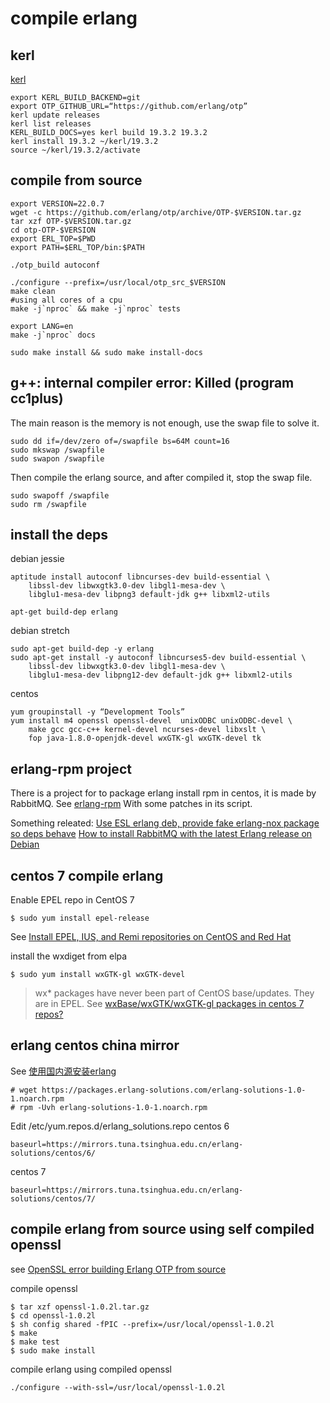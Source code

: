 # compile erlang

## kerl
[kerl](https://github.com/kerl/kerl)

``` shell
export KERL_BUILD_BACKEND=git
export OTP_GITHUB_URL=“https://github.com/erlang/otp”
kerl update releases
kerl list releases
KERL_BUILD_DOCS=yes kerl build 19.3.2 19.3.2
kerl install 19.3.2 ~/kerl/19.3.2
source ~/kerl/19.3.2/activate
```

## compile from source

``` shell
export VERSION=22.0.7
wget -c https://github.com/erlang/otp/archive/OTP-$VERSION.tar.gz
tar xzf OTP-$VERSION.tar.gz
cd otp-OTP-$VERSION
export ERL_TOP=$PWD
export PATH=$ERL_TOP/bin:$PATH

./otp_build autoconf

./configure --prefix=/usr/local/otp_src_$VERSION
make clean
#using all cores of a cpu
make -j`nproc` && make -j`nproc` tests

export LANG=en
make -j`nproc` docs

sudo make install && sudo make install-docs
```

## g++: internal compiler error: Killed (program cc1plus)
The main reason is the memory is not enough, use the swap file to solve it.

``` shell
sudo dd if=/dev/zero of=/swapfile bs=64M count=16
sudo mkswap /swapfile
sudo swapon /swapfile
```

Then compile the erlang source, and after compiled it, stop the swap file.

``` shell
sudo swapoff /swapfile
sudo rm /swapfile
```


## install the deps
debian jessie
``` shell
aptitude install autoconf libncurses-dev build-essential \
    libssl-dev libwxgtk3.0-dev libgl1-mesa-dev \
    libglu1-mesa-dev libpng3 default-jdk g++ libxml2-utils

apt-get build-dep erlang
```
debian stretch
```shell
sudo apt-get build-dep -y erlang
sudo apt-get install -y autoconf libncurses5-dev build-essential \
    libssl-dev libwxgtk3.0-dev libgl1-mesa-dev \
    libglu1-mesa-dev libpng12-dev default-jdk g++ libxml2-utils
```

centos

``` shell
yum groupinstall -y “Development Tools”
yum install m4 openssl openssl-devel  unixODBC unixODBC-devel \
	make gcc gcc-c++ kernel-devel ncurses-devel libxslt \
	fop java-1.8.0-openjdk-devel wxGTK-gl wxGTK-devel tk
```

## erlang-rpm project
There is a project for to package erlang install rpm in centos, it is made by RabbitMQ.
See [erlang-rpm](https://github.com/rabbitmq/erlang-rpm)
With some patches in its script.

Something releated:
[Use ESL erlang deb, provide fake erlang-nox package so deps behave](https://gist.github.com/RJ/2284940)
[How to install RabbitMQ with the latest Erlang release on Debian](https://blog.eriksen.com.br/en/how-install-rabbitmq-latest-erlang-release-debian)


## centos 7 compile erlang

Enable EPEL repo in CentOS 7
``` shell
$ sudo yum install epel-release
```
See [Install EPEL, IUS, and Remi repositories on CentOS and Red Hat](https://support.rackspace.com/how-to/install-epel-and-additional-repositories-on-centos-and-red-hat/)

install the wxdiget from elpa

``` shell
$ sudo yum install wxGTK-gl wxGTK-devel
```
> wx* packages have never been part of CentOS base/updates. They are in EPEL.
See [wxBase/wxGTK/wxGTK-gl packages in centos 7 repos?](https://www.centos.org/forums/viewtopic.php?t=50620)



## erlang centos china mirror
See [使用国内源安装erlang](http://www.jianshu.com/p/27197d58e94c)

``` shell
# wget https://packages.erlang-solutions.com/erlang-solutions-1.0-1.noarch.rpm
# rpm -Uvh erlang-solutions-1.0-1.noarch.rpm
```
Edit /etc/yum.repos.d/erlang_solutions.repo
centos 6

``` shell
baseurl=https://mirrors.tuna.tsinghua.edu.cn/erlang-solutions/centos/6/
```

centos 7
``` shell
baseurl=https://mirrors.tuna.tsinghua.edu.cn/erlang-solutions/centos/7/
```

## compile erlang from source using self compiled openssl
see [OpenSSL error building Erlang OTP from source](https://stackoverflow.com/questions/6618233/openssl-error-building-erlang-otp-from-source)

compile openssl
``` shell
$ tar xzf openssl-1.0.2l.tar.gz
$ cd openssl-1.0.2l
$ sh config shared -fPIC --prefix=/usr/local/openssl-1.0.2l
$ make
$ make test
$ sudo make install
```

compile erlang using compiled openssl

``` shell
./configure --with-ssl=/usr/local/openssl-1.0.2l
```
